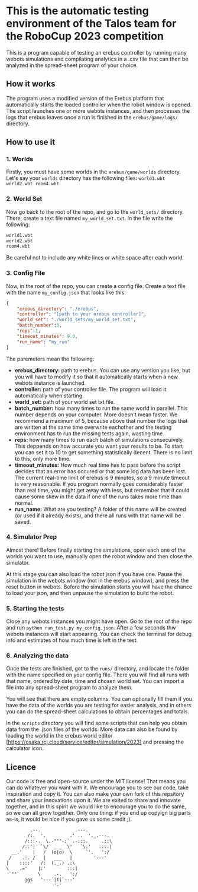 # This is the automatic testing environment of the Talos team for the RoboCup 2023 competition

This is a program capable of testing an erebus controller by running many webots simulations and compilating analytics in a .csv file that can then be analyzed in the spread-sheet program of your choice.

## How it works

The program uses a modified version of the Erebus platform that automatically starts the loaded controller when the robot window is opened. The script launches one or more webots instances, and then processes the logs that erebus leaves once a run is finished in the ```erebus/game/logs/``` directory.

## How to use it

### 1. Worlds

Firstly, you must have some worlds in the ```erebus/game/worlds``` directory. Let's say your ```worlds``` directory has the following files: ``` world1.wbt world2.wbt room4.wbt ```

### 2. World Set

Now go back to the root of the repo, and go to the ```world_sets/``` directory. There, create a text file named ```my_world_set.txt```. in the file write the following:

``` txt
world1.wbt
world2.wbt
room4.wbt
```

Be careful not to include any white lines or white space after each world.

### 3. Config File

Now, in the root of the repo, you can create a config file. Create a text file with the name ```my_config.json``` that looks like this:

``` json
{
    "erebus_directory": "./erebus",
    "controller": "[path to your erebus controller]",
    "world_set": "./world_sets/my_world_set.txt",
    "batch_number":3,
    "reps":1,
    "timeout_minutes": 9.0,
    "run_name": "my_run"
}
```

The paremeters mean the following:

* **erebus_directory:** path to erebus. You can use any version you like, but you will have to modify it so that it automatically starts when a new webots instance is launched.
* **controller:** path of your controller file. The program will load it automatically when starting.
* **world_set:** path of your world set txt file.
* **batch_number:** how many times to run the same world in parallel. This number depends on your computer. More doesn't mean faster. We recommend a maximum of 5, because above that number the logs that are written at the same time overwrite eachother and the testing environment has to run the missing tests again, wasting time.
* **reps:** how many times to run each batch of simulations consecuively. This deppends on how accurate you want your results to be. To start you can set it to 10 to get something statistically decent. There is no limit to this, only more time.
* **timeout_minutes:** How much real time has to pass before the script decides that an error has occured or that some log data has been lost. The current real-time limit of erebus is 9 minutes, so a 9 minute timeout is very reasonable. If you program normally goes considerably faster than real time, you might get away with less, but remember that it could cause some skew in the data if one of the runs takes more time than normal.
* **run_name:** What are you testing? A folder of this name will be created (or used if it already exists), and there all runs with that name will be saved.

### 4. Simulator Prep

Almost there! Before finally starting the simulations, open each one of the worlds you want to use, manually open the robot window and then close the simulator.

At this stage you can also load the robot json if you have one. Pause the simulation in the webots window (not in the erebus window), and press the reset button in webots. Before the simulation starts you will have the chance to load your json, and then unpause the simulation to build the robot.

### 5. Starting the tests

Close any webots instances you might have open. Go to the root of the repo and run ```python run_test.py my_config.json```. After a few seconds thw webots instances will start appearing.  You can check the terminal for debug info and estimates of how much time is left in the test.

### 6. Analyzing the data

Once the tests are finished, got to the ```runs/``` directory, and locate the folder with the name specified on your config file. There you will find all runs with that name, ordered by date, time and chosen world set. You can import a file into any spread-sheet program to analyze them.

You will see that there are empty columns. You can optionally fill them if you have the data of the worlds you are testing for easier analysis, and in others you can do the spread-sheet calculations to obtain percentages and totals.

In the ```scripts``` directory you will find some scripts that can help you obtain data from the .json files of the worlds. More data can also be found by loading the world in the erebus world editor [https://osaka.rcj.cloud/service/editor/simulation/2023] and pressing the calculator icon.

## Licence

Our code is free and open-source under the MIT license! That means you can do whatever you want with it. We encourage you to see our code, take inspiration and copy it. You can also make your own fork of this repsitory and share your innovations upon it. We are exited to share and innovate together, and in this spirit we would like to encourage you to do the same, so we can all grow together. Only one thing: if you end up copyign big parts as-is, it would be nice if you gave us some credit ;).

``` txt
         .--.             .---.
        /:.  '.         .' ..  '._.---.
       /:::-.  \.-"""-;` .-:::.     .::\
      /::'|  `\/  _ _  \'   `\:'   ::::|
  __.'    |   /  (o|o)  \     `'.   ':/
 /    .:. /   |   ___   |        '---'
|    ::::'   /:  (._.) .:\
\    .='    |:'        :::|
 `""`       \     .-.   ':/
       jgs   '---`|I|`---'
                  '-'
                  
```
